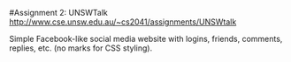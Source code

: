 #Assignment 2: UNSWTalk
http://www.cse.unsw.edu.au/~cs2041/assignments/UNSWtalk

Simple Facebook-like social media website with logins, friends, comments, replies, etc. (no marks for CSS styling).
